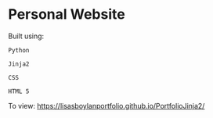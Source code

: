 

# Personal Website
Built using:

    Python
    
    Jinja2
    
    CSS
    
    HTML 5

To view:
  https://lisasboylanportfolio.github.io/PortfolioJinja2/
